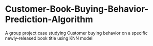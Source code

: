 # Customer-Book-Buying-Behavior-Prediction-Algorithm
A group project case studying Customer buying behavior on a specific newly-released book title using KNN model
